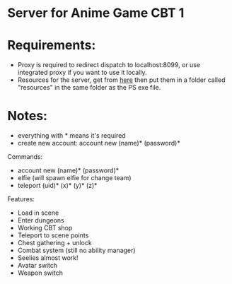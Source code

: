 # Server for Anime Game CBT 1

# Requirements:
- Proxy is required to redirect dispatch to localhost:8099, or use integrated proxy if you want to use it locally.
- Resources for the server, get from [here](https://github.com/Hiro420/GI_CBT1_Data/tree/GenshinCBTServer_resources) then put them in a folder called "resources" in the same folder as the PS exe file.

# Notes:

- everything with * means it's required
- create new account:
account new (name)* (password)*

Commands:
- account new (name)* (password)*
- elfie (will spawn elfie for change team)
- teleport (uid)* (x)* (y)* (z)*

Features:
- Load in scene
- Enter dungeons
- Working CBT shop
- Teleport to scene points
- Chest gathering + unlock
- Combat system (still no ability manager)
- Seelies almost work!
- Avatar switch
- Weapon switch
